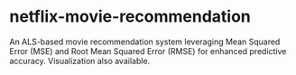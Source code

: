 # netflix-movie-recommendation
An ALS-based movie recommendation system leveraging Mean Squared Error (MSE) and Root Mean Squared Error (RMSE) for enhanced predictive accuracy. Visualization also available.
